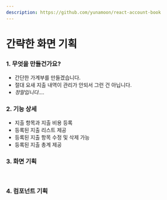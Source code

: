 ```yaml
---
description: https://github.com/yunamoon/react-account-book
---
```


# 간략한 화면 기획

### 1. 무엇을 만들건가요?

* 간단한 가계부를 만들겠습니다.
* 절대 요새 지출 내역이 관리가 안되서 그런 건 아닙니다.
* _정말입니다...._

### 2. 기능 상세

* 지출 항목과 지출 비용 등록
* 등록된 지출 리스트 제공
* 등록된 지출 항목 수정 및 삭제 가능
* 등록된 지출 총계 제공

### 3. 화면 기획

<div align="left">

<figure><img src="../.gitbook/assets/스크린샷 2024-03-07 오후 11.14.21.png" alt="" width="375"><figcaption></figcaption></figure>

</div>

### 4. 컴포넌트 기획

<div align="left">

<figure><img src="../.gitbook/assets/스크린샷 2024-03-07 오후 11.00.14.png" alt="" width="375"><figcaption></figcaption></figure>

</div>


